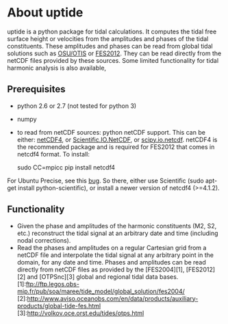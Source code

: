 About uptide
==============
uptide is a python package for tidal calculations. It computes the tidal
free surface height or velocities from the amplitudes and phases of the tidal
constituents. These amplitudes and phases can be read from global tidal
solutions such as [OSU/OTIS](http://volkov.oce.orst.edu/tides/) or [FES2012](http://www.aviso.oceanobs.com/en/data/products/auxiliary-products/global-tide-fes.html).
They can be read directly from the netCDF files provided by these sources. Some
limited functionality for tidal harmonic analysis is also available,

Prerequisites
---------------
* python 2.6 or 2.7 (not tested for python 3)
* numpy
* to read from netCDF sources: python netCDF support. This can be either:
[netCDF4](http://code.google.com/p/netcdf4-python/), or
[Scientific.IO.NetCDF](http://dirac.cnrs-orleans.fr/plone/software/scientificpython/),
or [scipy.io.netcdf](http://www.scipy.org). netCDF4 is the recommended package
and is required for FES2012 that comes in netcdf4 format. To install:

  sudo CC=mpicc pip install netcdf4

For Ubuntu Precise, see this
[bug](http://code.google.com/p/netcdf4-python/issues/detail?id=194). So there,
either use Scientific (sudo apt-get install python-scientific), or install a 
newer version of netcdf4 (>=4.1.2).

Functionality
---------------
* Given the phase and amplitudes of the harmonic constituents (M2, S2, etc.) reconstruct the tidal signal at an arbitrary date and time (including nodal corrections).
* Read the phases and amplitudes on a regular Cartesian grid from a netCDF file and interpolate the tidal signal at any arbitrary point in the domain, for any date and time. Phases and amplitudes can be read directly from netCDF files as provided by the [FES2004][1], [FES2012][2] and [OTPSnc][3] global and regional tidal data bases.
[1]:ftp://ftp.legos.obs-mip.fr/pub/soa/maree/tide_model/global_solution/fes2004/
[2]:http://www.aviso.oceanobs.com/en/data/products/auxiliary-products/global-tide-fes.html
[3]:http://volkov.oce.orst.edu/tides/otps.html
